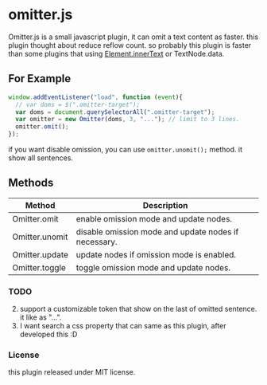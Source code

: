 # omitter.js
Omitter.js is a small javascript plugin, it can omit a text content as faster.
this plugin thought about reduce reflow count. so probably this plugin is faster than some plugins that using [Element.innerText](https://developer.mozilla.org/en/docs/Web/API/Node/innerText) or TextNode.data.

## For Example 
```js
window.addEventListener("load", function (event){
  // var doms = $(".omitter-target");
  var doms = document.querySelectorAll(".omitter-target");
  var omitter = new Omitter(doms, 3, "..."); // limit to 3 lines.
  omitter.omit();
});
```

if you want disable omission, you can use `omitter.unomit();` method.
it show all sentences.

## Methods 
| Method | Description |
---- | ---- 
| Omitter.omit | enable omission mode and update nodes. | 
| Omitter.unomit | disable omission mode and update nodes if necessary. | 
| Omitter.update | update nodes if omission mode is enabled. | 
| Omitter.toggle | toggle omission mode and update nodes. |

### TODO
2. support a customizable token that show on the last of omitted sentence. it like as "...".
3. I want search a css property that can same as this plugin, after developed this :D

### License 
this plugin released under MIT license.
